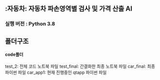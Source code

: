 ## :자동차: **자동차 파손영역별 검사 및 가격 산출 AI**
### 실행 버전 : Python 3.8
## 폴더구조
#### code폴더
test_2: 전체 코드 노트북 파일
test_final: 간결화한 최종 노트북 파일
car_final: 최종 파이썬 파일
car_app1: 현재 진행중인 qtapp 파이썬 파일
